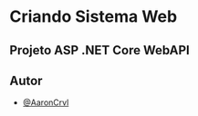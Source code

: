 # Criando Sistema Web
## Projeto ASP .NET Core WebAPI


## Autor

- [@AaronCrvl](https://www.github.com/AaronCrvl)
